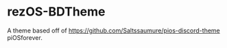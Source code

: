 # rezOS-BDTheme
A theme based off of <url>https://github.com/Saltssaumure/pios-discord-theme piOSforever</url>. 
